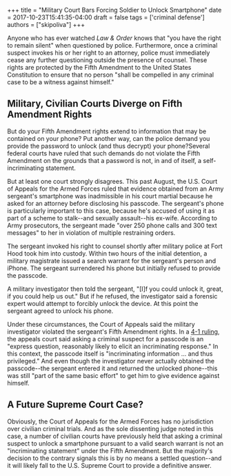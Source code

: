 +++
title = "Military Court Bars Forcing Soldier to Unlock Smartphone"
date = 2017-10-23T15:41:35-04:00
draft = false
tags = ['criminal defense']
authors = ["skipoliva"]
+++

Anyone who has ever watched *Law & Order* knows that "you have the right to remain silent" when questioned by police. Furthermore, once a criminal suspect invokes his or her right to an attorney, police must immediately cease any further questioning outside the presence of counsel. These rights are protected by the Fifth Amendment to the United States Constitution to ensure that no person "shall be compelled in any criminal case to be a witness against himself."

## Military, Civilian Courts Diverge on Fifth Amendment Rights

But do your Fifth Amendment rights extend to information that may be contained on your phone? Put another way, can the police demand you provide the password to unlock (and thus decrypt) your phone?Several federal courts have ruled that such demands do not violate the Fifth Amendment on the grounds that a password is not, in and of itself, a self-incriminating statement.

But at least one court strongly disagrees. This past August, the U.S. Court of Appeals for the Armed Forces ruled that evidence obtained from an Army sergeant's smartphone was inadmissible in his court martial because he asked for an attorney before disclosing his passcode. The sergeant's phone is particularly important to this case, because he's accused of using it as part of a scheme to stalk--and sexually assault--his ex-wife. According to Army prosecutors, the sergeant made "over 250 phone calls and 300 text messages" to her in violation of multiple restraining orders.

The sergeant invoked his right to counsel shortly after military police at Fort Hood took him into custody. Within two hours of the initial detention, a military magistrate issued a search warrant for the sergeant's person and iPhone. The sergeant surrendered his phone but initially refused to provide the passcode.

A military investigator then told the sergeant, "[I]f you could unlock it, great, if you could help us out." But if he refused, the investigator said a forensic expert would attempt to forcibly unlock the device. At this point the sergeant agreed to unlock his phone.

Under these circumstances, the Court of Appeals said the military investigator violated the sergeant's Fifth Amendment rights. In a [4-1 ruling](http://www.armfor.uscourts.gov/newcaaf/opinions/2016OctTerm/170153.pdf), the appeals court said asking a criminal suspect for a passcode is an "express question, reasonably likely to elicit an incriminating response." In this context, the passcode itself is "incriminating information ... and thus privileged." And even though the investigator never actually obtained the passcode--the sergeant entered it and returned the unlocked phone--this was still "part of the same basic effort" to get him to give evidence against himself.

## A Future Supreme Court Case?

Obviously, the Court of Appeals for the Armed Forces has no jurisdiction over civilian criminal trials. And as the sole dissenting judge noted in this case, a number of civilian courts have previously held that asking a criminal suspect to unlock a smartphone pursuant to a valid search warrant is not an "incriminating statement" under the Fifth Amendment. But the majority's decision to the contrary signals this is by no means a settled question--and it will likely fall to the U.S. Supreme Court to provide a definitive answer.
